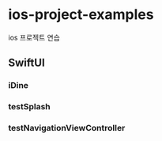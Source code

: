 # ios-project-examples
ios 프로젝트 연습

## SwiftUI

### iDine

### testSplash

### testNavigationViewController
